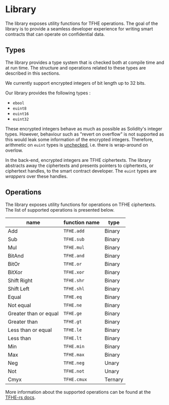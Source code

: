 # Library

The library exposes utility functions for TFHE operations.
The goal of the library is to provide a seamless developer experience for writing smart contracts that can operate on confidential data.

## Types

The library provides a type system that is checked both at compile time and at run time.
The structure and operations related to these types are described in this sections.

We currently support encrypted integers of bit length up to 32 bits.

<!-- Support for up to 256 bits is on our roadmap.  -->

Our library provides the following types :

- `ebool`
- `euint8`
- `euint16`
- `euint32`

These encrypted integers behave as much as possible as Solidity's integer types. However, behaviour such as "revert on overflow" is not supported as this would leak some information of the encrypted integers. Therefore, arithmetic on `euint` types is [unchecked](https://docs.soliditylang.org/en/latest/control-structures.html#checked-or-unchecked-arithmetic), i.e. there is wrap-around on overlow.

In the back-end, encrypted integers are TFHE ciphertexts.
The library abstracts away the ciphertexts and presents pointers to ciphertexts, or ciphertext handles, to the smart contract developer.
The `euint` types are _wrappers_ over these handles.

## Operations

The library exposes utility functions for operations on TFHE ciphertexts.
The list of supported operations is presented below.

| name                  | function name | type   |
| --------------------- | ------------- | ------ |
| Add                   | `TFHE.add`    | Binary |
| Sub                   | `TFHE.sub`    | Binary |
| Mul                   | `TFHE.mul`    | Binary |
| BitAnd                | `TFHE.and`    | Binary |
| BitOr                 | `TFHE.or`     | Binary |
| BitXor                | `TFHE.xor`    | Binary |
| Shift Right           | `TFHE.shr`    | Binary |
| Shift Left            | `TFHE.shl`    | Binary |
| Equal                 | `TFHE.eq`     | Binary |
| Not equal             | `TFHE.ne`     | Binary |
| Greater than or equal | `TFHE.ge`     | Binary |
| Greater than          | `TFHE.gt`     | Binary |
| Less than or equal    | `TFHE.le`     | Binary |
| Less than             | `TFHE.lt`     | Binary |
| Min                   | `TFHE.min`    | Binary |
| Max                   | `TFHE.max`    | Binary |
| Neg                   | `TFHE.neg`    | Unary  |
| Not                   | `TFHE.not`    | Unary  |
| Cmyx                  | `TFHE.cmux`   | Ternary|

More information about the supported operations can be found at the [TFHE-rs docs](https://docs.zama.ai/tfhe-rs/getting-started/operations#arithmetic-operations.).
